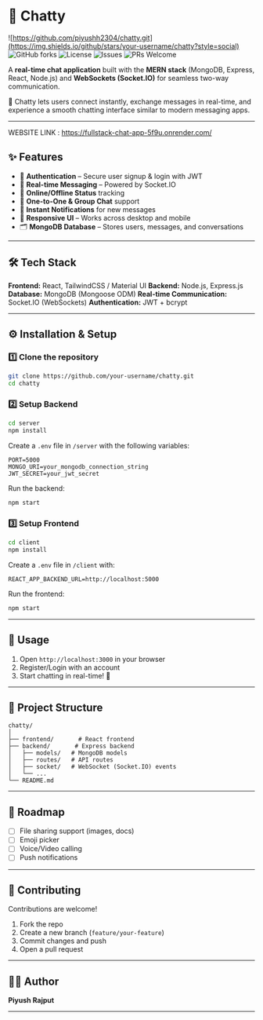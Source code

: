 

# 💬 Chatty
![https://github.com/piyushh2304/chatty.git](https://img.shields.io/github/stars/your-username/chatty?style=social)
![GitHub forks](https://img.shields.io/github/forks/your-username/chatty?style=social)
![License](https://img.shields.io/github/license/your-username/chatty)
![Issues](https://img.shields.io/github/issues/your-username/chatty)
![PRs Welcome](https://img.shields.io/badge/PRs-welcome-brightgreen.svg)

A **real-time chat application** built with the **MERN stack** (MongoDB, Express, React, Node.js) and **WebSockets (Socket.IO)** for seamless two-way communication.

🚀 Chatty lets users connect instantly, exchange messages in real-time, and experience a smooth chatting interface similar to modern messaging apps.

---


WEBSITE LINK : https://fullstack-chat-app-5f9u.onrender.com/


## ✨ Features

* 🔑 **Authentication** – Secure user signup & login with JWT
* 👥 **Real-time Messaging** – Powered by Socket.IO
* 📡 **Online/Offline Status** tracking
* 💬 **One-to-One & Group Chat** support
* 🔔 **Instant Notifications** for new messages
* 📱 **Responsive UI** – Works across desktop and mobile
* 🗂 **MongoDB Database** – Stores users, messages, and conversations

---

## 🛠 Tech Stack

**Frontend:** React, TailwindCSS / Material UI
**Backend:** Node.js, Express.js
**Database:** MongoDB (Mongoose ODM)
**Real-time Communication:** Socket.IO (WebSockets)
**Authentication:** JWT + bcrypt

---

## ⚙️ Installation & Setup

### 1️⃣ Clone the repository

```bash
git clone https://github.com/your-username/chatty.git
cd chatty
```

### 2️⃣ Setup Backend

```bash
cd server
npm install
```

Create a `.env` file in `/server` with the following variables:

```env
PORT=5000
MONGO_URI=your_mongodb_connection_string
JWT_SECRET=your_jwt_secret
```

Run the backend:

```bash
npm start
```

### 3️⃣ Setup Frontend

```bash
cd client
npm install
```

Create a `.env` file in `/client` with:

```env
REACT_APP_BACKEND_URL=http://localhost:5000
```

Run the frontend:

```bash
npm start
```

---

## 🚀 Usage

1. Open `http://localhost:3000` in your browser
2. Register/Login with an account
3. Start chatting in real-time! 🎉

---

## 📂 Project Structure

```
chatty/
│
├── frontend/       # React frontend
├── backend/       # Express backend
│   ├── models/   # MongoDB models
│   ├── routes/   # API routes
│   ├── socket/   # WebSocket (Socket.IO) events
│   └── ...
└── README.md
```

---

## 📌 Roadmap

* [ ] File sharing support (images, docs)
* [ ] Emoji picker
* [ ] Voice/Video calling
* [ ] Push notifications

---

## 🤝 Contributing

Contributions are welcome!

1. Fork the repo
2. Create a new branch (`feature/your-feature`)
3. Commit changes and push
4. Open a pull request

---

## 👨‍💻 Author

**Piyush Rajput**

---

